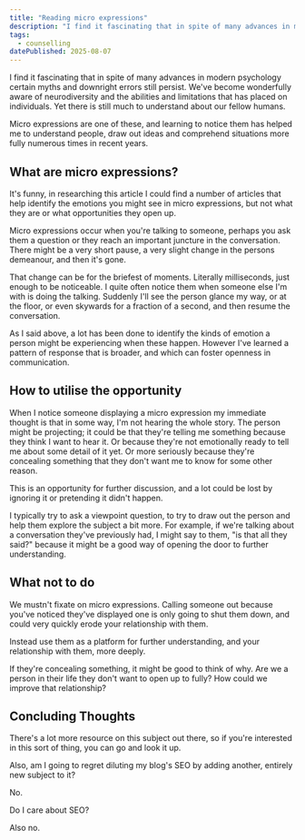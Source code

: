 ```yaml
---
title: "Reading micro expressions"
description: "I find it fascinating that in spite of many advances in modern psychology certain myths and downright errors still persist. Micro expressions are one of these, and learning to notice them has helped me to understand people better."
tags:
  - counselling
datePublished: 2025-08-07
---
```

I find it fascinating that in spite of many advances in modern psychology certain myths and downright errors still persist. We've become wonderfully aware of neurodiversity and the abilities and limitations that has placed on individuals. Yet there is still much to understand about our fellow humans.

Micro expressions are one of these, and learning to notice them has helped me to understand people, draw out ideas and comprehend situations more fully numerous times in recent years.

## What are micro expressions?

It's funny, in researching this article I could find a number of articles that help identify the emotions you might see in micro expressions, but not what they are or what opportunities they open up.

Micro expressions occur when you're talking to someone, perhaps you ask them a question or they reach an important juncture in the conversation. There might be a very short pause, a very slight change in the persons demeanour, and then it's gone.

That change can be for the briefest of moments. Literally milliseconds, just enough to be noticeable. I quite often notice them when someone else I'm with is doing the talking. Suddenly I'll see the person glance my way, or at the floor, or even skywards for a fraction of a second, and then resume the conversation.

As I said above, a lot has been done to identify the kinds of emotion a person might be experiencing when these happen. However I've learned a pattern of response that is broader, and which can foster openness in communication.

## How to utilise the opportunity 

When I notice someone displaying a micro expression my immediate thought is that in some way, I'm not hearing the whole story. The person might be projecting; it could be that they're telling me something because they think I want to hear it. Or because they're not emotionally ready to tell me about some detail of it yet. Or more seriously because they're concealing something that they don't want me to know for some other reason.

This is an opportunity for further discussion, and a lot could be lost by ignoring it or pretending it didn't happen.

I typically try to ask a viewpoint question, to try to draw out the person and help them explore the subject a bit more. For example, if we're talking about a conversation they've previously had, I might say to them, "is that all they said?" because it might be a good way of opening the door to further understanding.

## What not to do

We mustn't fixate on micro expressions. Calling someone out because you've noticed they've displayed one is only going to shut them down, and could very quickly erode your relationship with them.

Instead use them as a platform for further understanding, and your relationship with them, more deeply.

If they're concealing something, it might be good to think of why. Are we a person in their life they don't want to open up to fully? How could we improve that relationship?

## Concluding Thoughts

There's a lot more resource on this subject out there, so if you're interested in this sort of thing, you can go and look it up.

Also, am I going to regret diluting my blog's SEO by adding another, entirely new subject to it? 

No. 

Do I care about SEO? 

Also no.